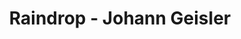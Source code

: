 ---
title: "Raindrop - Johann Geisler"
url: /blindenmarkt/raindrop-johann-geisler/
shop: Baustoffe
---